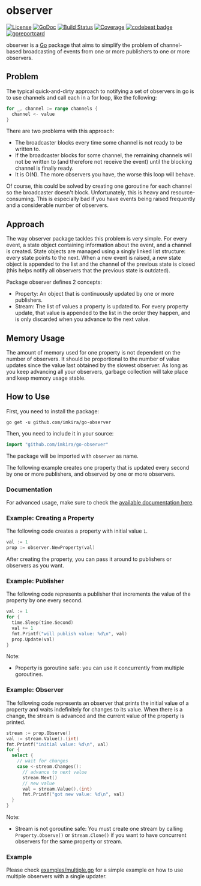 # observer

[![License](http://img.shields.io/badge/license-MIT-red.svg?style=flat)](https://github.com/imkira/go-observer/blob/master/LICENSE.txt)
[![GoDoc](https://godoc.org/github.com/imkira/go-observer?status.svg)](https://godoc.org/github.com/imkira/go-observer)
[![Build Status](http://img.shields.io/travis/imkira/go-observer.svg?style=flat)](https://travis-ci.org/imkira/go-observer)
[![Coverage](https://codecov.io/gh/imkira/go-observer/branch/master/graph/badge.svg)](https://codecov.io/gh/imkira/go-observer)
[![codebeat badge](https://codebeat.co/badges/28bdd579-8b34-4940-a3e0-35ac52794a42)](https://codebeat.co/projects/github-com-imkira-go-observer)
[![goreportcard](https://goreportcard.com/badge/github.com/imkira/go-observer)](https://goreportcard.com/report/github.com/imkira/go-observer)

observer is a [Go](http://golang.org) package that aims to simplify the problem
of channel-based broadcasting of events from one or more publishers to one or
more observers.

## Problem

The typical quick-and-dirty approach to notifying a set of observers in go is
to use channels and call each in a for loop, like the following:

```go
for _, channel := range channels {
  channel <- value
}
```

There are two problems with this approach:

- The broadcaster blocks every time some channel is not ready to be written to.
- If the broadcaster blocks for some channel, the remaining channels will not
  be written to (and therefore not receive the event) until the blocking
  channel is finally ready.
- It is O(N). The more observers you have, the worse this loop will behave.

Of course, this could be solved by creating one goroutine for each channel so
the broadcaster doesn't block. Unfortunately, this is heavy and
resource-consuming. This is especially bad if you have events being raised
frequently and a considerable number of observers.

## Approach

The way observer package tackles this problem is very simple. For every event,
a state object containing information about the event, and a channel is
created. State objects are managed using a singly linked list structure: every
state points to the next. When a new event is raised, a new state object is
appended to the list and the channel of the previous state is closed (this
helps notify all observers that the previous state is outdated).

Package observer defines 2 concepts:

- Property: An object that is continuously updated by one or more publishers.
- Stream: The list of values a property is updated to. For every property update, that value is appended to the list in the order they happen, and is only discarded when you advance to the next value.

## Memory Usage

The amount of memory used for one property is not dependent on the number of
observers. It should be proportional to the number of value updates since the
value last obtained by the slowest observer. As long as you keep advancing all
your observers, garbage collection will take place and keep memory usage
stable.

## How to Use

First, you need to install the package:

```text
go get -u github.com/imkira/go-observer
```

Then, you need to include it in your source:

```go
import "github.com/imkira/go-observer"
```

The package will be imported with ```observer``` as name.

The following example creates one property that is updated every second by one
or more publishers, and observed by one or more observers.

### Documentation

For advanced usage, make sure to check the
[available documentation here](http://godoc.org/github.com/imkira/go-observer).

### Example: Creating a Property

The following code creates a property with initial value ```1```.

```go
val := 1
prop := observer.NewProperty(val)
```

After creating the property, you can pass it around to publishers or
observers as you want.

### Example: Publisher

The following code represents a publisher that increments the value of the
property by one every second.

```go
val := 1
for {
  time.Sleep(time.Second)
  val += 1
  fmt.Printf("will publish value: %d\n", val)
  prop.Update(val)
}
```

Note:

- Property is goroutine safe: you can use it concurrently from multiple goroutines.

### Example: Observer

The following code represents an observer that prints the initial value of a
property and waits indefinitely for changes to its value. When there is a
change, the stream is advanced and the current value of the property is
printed.

```go
stream := prop.Observe()
val := stream.Value().(int)
fmt.Printf("initial value: %d\n", val)
for {
  select {
    // wait for changes
    case <-stream.Changes():
      // advance to next value
      stream.Next()
      // new value
      val = stream.Value().(int)
      fmt.Printf("got new value: %d\n", val)
  }
}
```

Note:

- Stream is not goroutine safe: You must create one stream by calling ```Property.Observe()``` or ```Stream.Clone()``` if you want to have concurrent observers for the same property or stream.

### Example

Please check
[examples/multiple.go](https://github.com/imkira/go-observer/blob/master/examples/multiple.go)
for a simple example on how to use multiple observers with a single updater.
